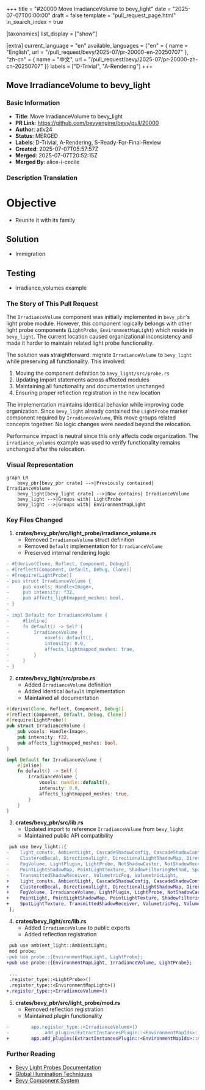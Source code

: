 +++
title = "#20000 Move IrradianceVolume to bevy_light"
date = "2025-07-07T00:00:00"
draft = false
template = "pull_request_page.html"
in_search_index = true

[taxonomies]
list_display = ["show"]

[extra]
current_language = "en"
available_languages = {"en" = { name = "English", url = "/pull_request/bevy/2025-07/pr-20000-en-20250707" }, "zh-cn" = { name = "中文", url = "/pull_request/bevy/2025-07/pr-20000-zh-cn-20250707" }}
labels = ["D-Trivial", "A-Rendering"]
+++

## Move IrradianceVolume to bevy_light

### Basic Information
- **Title**: Move IrradianceVolume to bevy_light
- **PR Link**: https://github.com/bevyengine/bevy/pull/20000
- **Author**: atlv24
- **Status**: MERGED
- **Labels**: D-Trivial, A-Rendering, S-Ready-For-Final-Review
- **Created**: 2025-07-07T05:57:57Z
- **Merged**: 2025-07-07T20:52:15Z
- **Merged By**: alice-i-cecile

### Description Translation
# Objective
- Reunite it with its family

## Solution
- Immigration

## Testing
- irradiance_volumes example

### The Story of This Pull Request
The `IrradianceVolume` component was initially implemented in `bevy_pbr`'s light probe module. However, this component logically belongs with other light probe components (`LightProbe`, `EnvironmentMapLight`) which reside in `bevy_light`. The current location caused organizational inconsistency and made it harder to maintain related light probe functionality.

The solution was straightforward: migrate `IrradianceVolume` to `bevy_light` while preserving all functionality. This involved:
1. Moving the component definition to `bevy_light/src/probe.rs`
2. Updating import statements across affected modules
3. Maintaining all functionality and documentation unchanged
4. Ensuring proper reflection registration in the new location

The implementation maintains identical behavior while improving code organization. Since `bevy_light` already contained the `LightProbe` marker component required by `IrradianceVolume`, this move groups related concepts together. No logic changes were needed beyond the relocation.

Performance impact is neutral since this only affects code organization. The `irradiance_volumes` example was used to verify functionality remains unchanged after the relocation.

### Visual Representation
```mermaid
graph LR
    bevy_pbr[bevy_pbr crate] -->|Previously contained| IrradianceVolume
    bevy_light[bevy_light crate] -->|Now contains| IrradianceVolume
    bevy_light -->|Groups with| LightProbe
    bevy_light -->|Groups with| EnvironmentMapLight
```

### Key Files Changed

1. **crates/bevy_pbr/src/light_probe/irradiance_volume.rs**
   - Removed `IrradianceVolume` struct definition
   - Removed `Default` implementation for `IrradianceVolume`
   - Preserved internal rendering logic

```diff
- #[derive(Clone, Reflect, Component, Debug)]
- #[reflect(Component, Default, Debug, Clone)]
- #[require(LightProbe)]
- pub struct IrradianceVolume {
-     pub voxels: Handle<Image>,
-     pub intensity: f32,
-     pub affects_lightmapped_meshes: bool,
- }
-
- impl Default for IrradianceVolume {
-     #[inline]
-     fn default() -> Self {
-         IrradianceVolume {
-             voxels: default(),
-             intensity: 0.0,
-             affects_lightmapped_meshes: true,
-         }
-     }
- }
```

2. **crates/bevy_light/src/probe.rs**
   - Added `IrradianceVolume` definition
   - Added identical `Default` implementation
   - Maintained all documentation

```rust
#[derive(Clone, Reflect, Component, Debug)]
#[reflect(Component, Default, Debug, Clone)]
#[require(LightProbe)]
pub struct IrradianceVolume {
    pub voxels: Handle<Image>,
    pub intensity: f32,
    pub affects_lightmapped_meshes: bool,
}

impl Default for IrradianceVolume {
    #[inline]
    fn default() -> Self {
        IrradianceVolume {
            voxels: Handle::default(),
            intensity: 0.0,
            affects_lightmapped_meshes: true,
        }
    }
}
```

3. **crates/bevy_pbr/src/lib.rs**
   - Updated import to reference `IrradianceVolume` from `bevy_light`
   - Maintained public API compatibility

```diff
 pub use bevy_light::{
-    light_consts, AmbientLight, CascadeShadowConfig, CascadeShadowConfigBuilder, Cascades,
-    ClusteredDecal, DirectionalLight, DirectionalLightShadowMap, DirectionalLightTexture,
-    FogVolume, LightPlugin, LightProbe, NotShadowCaster, NotShadowReceiver, PointLight,
-    PointLightShadowMap, PointLightTexture, ShadowFilteringMethod, SpotLight, SpotLightTexture,
-    TransmittedShadowReceiver, VolumetricFog, VolumetricLight,
+    light_consts, AmbientLight, CascadeShadowConfig, CascadeShadowConfigBuilder, Cascades,
+    ClusteredDecal, DirectionalLight, DirectionalLightShadowMap, DirectionalLightTexture,
+    FogVolume, IrradianceVolume, LightPlugin, LightProbe, NotShadowCaster, NotShadowReceiver,
+    PointLight, PointLightShadowMap, PointLightTexture, ShadowFilteringMethod, SpotLight,
+    SpotLightTexture, TransmittedShadowReceiver, VolumetricFog, VolumetricLight,
 };
```

4. **crates/bevy_light/src/lib.rs**
   - Added `IrradianceVolume` to public exports
   - Added reflection registration

```diff
 pub use ambient_light::AmbientLight;
 mod probe;
-pub use probe::{EnvironmentMapLight, LightProbe};
+pub use probe::{EnvironmentMapLight, IrradianceVolume, LightProbe};
 
 ...
 .register_type::<LightProbe>()
 .register_type::<EnvironmentMapLight>()
+.register_type::<IrradianceVolume>()
```

5. **crates/bevy_pbr/src/light_probe/mod.rs**
   - Removed reflection registration
   - Maintained plugin functionality

```diff
-        app.register_type::<IrradianceVolume>()
-            .add_plugins(ExtractInstancesPlugin::<EnvironmentMapIds>::new());
+        app.add_plugins(ExtractInstancesPlugin::<EnvironmentMapIds>::new());
```

### Further Reading
- [Bevy Light Probes Documentation](https://docs.rs/bevy/latest/bevy/light/probe/index.html)
- [Global Illumination Techniques](https://google.github.io/filament/Filament.html#lighting/imagebasedlights)
- [Bevy Component System](https://bevyengine.org/learn/book/next/ecs/components/)